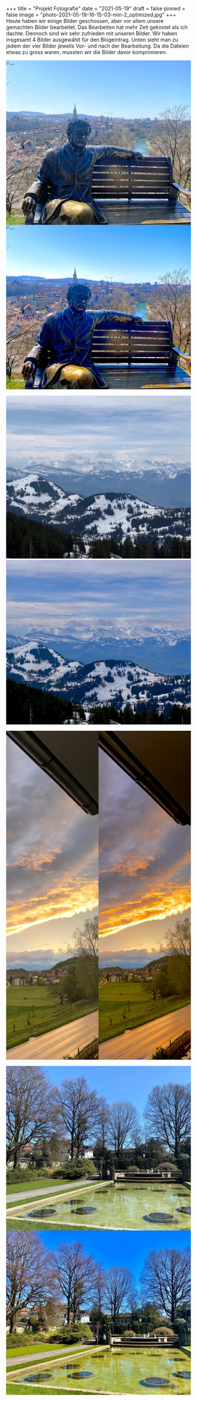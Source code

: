 +++
title = "Projekt Fotografie"
date = "2021-05-19"
draft = false
pinned = false
image = "photo-2021-05-19-16-15-03-min-2_optimized.jpg"
+++
Heute haben wir einige Bilder geschossen, aber vor allem unsere gemachten Bilder bearbeitet. Das Bearbeiten hat mehr Zeit gekostet als ich dachte. Dennoch sind wir sehr zufrieden mit unseren Bilder. Wir haben insgesamt 4 Bilder ausgewählt für den Blogeintrag. Unten sieht man zu jedem der vier Bilder jeweils Vor- und nach der Bearbeitung. Da die Dateien etwas zu gross waren, mussten wir die Bilder davor komprimieren. 

![](photo-2021-05-19-16-15-05-min.jpg)

![](photo-2021-05-19-16-15-05-2-min.jpg)

![](photo-2021-05-19-16-15-04-min.jpg)

![](photo-2021-05-19-16-15-03-min-2_optimized.jpg)